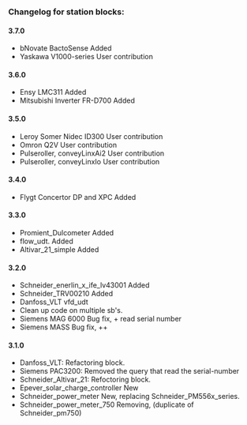 ﻿### Changelog for station blocks:

#### 3.7.0
 - bNovate BactoSense				Added
 - Yaskawa V1000-series				User contribution

#### 3.6.0
 - Ensy LMC311		 				Added
 - Mitsubishi Inverter FR-D700		Added

#### 3.5.0
 - Leroy Somer Nidec ID300			User contribution
 - Omron Q2V						User contribution 
 - Pulseroller, conveyLinxAi2		User contribution
 - Pulseroller, conveyLinxIo		User contribution

#### 3.4.0
 - Flygt Concertor DP and XPC		Added

#### 3.3.0
 - Promient_Dulcometer				Added
 - flow_udt.	 					Added
 - Altivar_21_simple				Added

#### 3.2.0
 - Schneider_enerlin_x_ife_lv43001	Added
 - Schneider_TRV00210				Added
 - Danfoss_VLT	 					vfd_udt
 - Clean up code on multiple sb's.
 - Siemens MAG 6000					Bug fix, + read serial number
 - Siemens MASS 					Bug fix, ++

#### 3.1.0
 - Danfoss_VLT: 					Refactoring block.
 - Siemens PAC3200:					Removed the query that read the serial-number
 - Schneider_Altivar_21:			Refoctoring block.
 - Epever_solar_charge_controller	New 
 - Schneider_power_meter			New, replacing Schneider_PM556x_series.
 - Schneider_power_meter_750		Removing, (duplicate of Schneider_pm750)